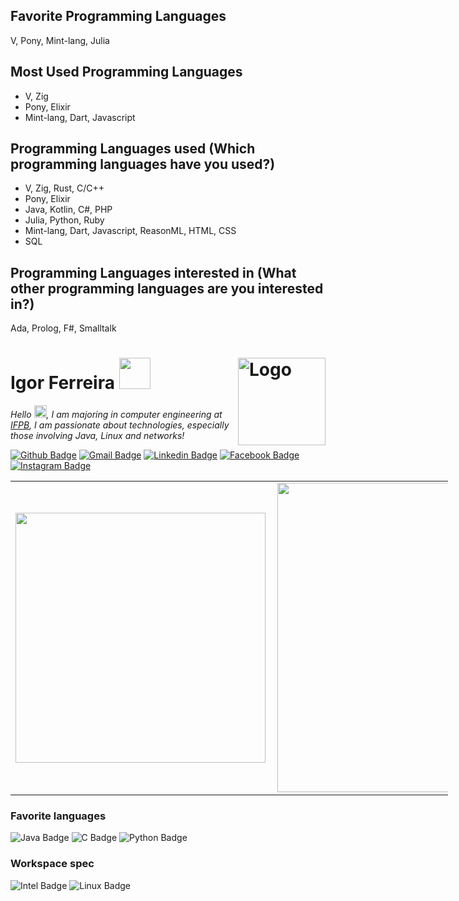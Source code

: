 ## Favorite Programming Languages
V, Pony, Mint-lang, Julia

## Most Used Programming Languages
- V, Zig
- Pony, Elixir
- Mint-lang, Dart, Javascript

## Programming Languages used (Which programming languages have you used?)
- V, Zig, Rust, C/C++
- Pony, Elixir
- Java, Kotlin, C#, PHP
- Julia, Python, Ruby
- Mint-lang, Dart, Javascript, ReasonML, HTML, CSS
- SQL

## Programming Languages interested in (What other programming languages are you interested in?)
Ada, Prolog, F#, Smalltalk

<img src="https://media.giphy.com/media/M9gbBd9nbDrOTu1Mqx/giphy.gif" width="140" alt="Logo" align="right" /> Igor Ferreira <img src="https://media.giphy.com/media/VgCDAzcKvsR6OM0uWg/giphy.gif" width="50">
=====

<p><em>Hello <img src="https://media.giphy.com/media/hvRJCLFzcasrR4ia7z/giphy.gif" width="20px">, I am majoring in computer engineering at <a href="https://www.ifpb.edu.br/campinagrande">IFPB</a>, I am passionate about technologies, especially those involving Java, Linux and networks!
</em></p>

[![Github Badge](https://img.shields.io/badge/github-%23100000.svg?&style=for-the-badge&logo=github&logoColor=white&link=mailto:https://github.com/Joshaby)](https://github.com/Joshaby)
[![Gmail Badge](https://img.shields.io/badge/gmail-D14836?&style=for-the-badge&logo=gmail&logoColor=white&link=mailto:josehenriquebrito55@gmail.com)](josehenriquebrito55@gmail.com/)
[![Linkedin Badge](https://img.shields.io/badge/linkedin-%230077B5.svg?&style=for-the-badge&logo=linkedin&logoColor=white&link=mailto:https://www.linkedin.com/in/jos%C3%A9-henrique-azevedo-de-brito-a305761b2/)](https://www.linkedin.com/in/jos%C3%A9-henrique-azevedo-de-brito-a305761b2/)
[![Facebook Badge](https://img.shields.io/badge/facebook-%231877F2.svg?&style=for-the-badge&logo=facebook&logoColor=white&link=mailto:https://www.facebook.com/Joshaby707)](https://www.facebook.com/Joshaby707/)
[![Instagram Badge](https://img.shields.io/badge/instagram-%23E4405F.svg?&style=for-the-badge&logo=instagram&logoColor=white&link=mailto:https://www.instagram.com/josehenrique707/)](https://www.instagram.com/josehenrique707/)

<center>
  <table style="width: 700px; align='right';" >
        <td><img width="400px" align="left" src="https://github-readme-stats.vercel.app/api/top-langs/?username=joshaby&layout=compact" /></td>
        <td><img width="495px" align="left" src="https://github-readme-stats.vercel.app/api?username=joshaby&show_icons=true&bg_color=FFF&text_color=000&title_color=14274e&icon_color=394867" /></td>  
  </table>
</center>

### Favorite languages
![Java Badge](https://img.shields.io/badge/java-%23ED8B00.svg?&style=for-the-badge&logo=java&logoColor=white)
![C Badge](https://img.shields.io/badge/c%20-%2300599C.svg?&style=for-the-badge&logo=c&logoColor=white)
![Python Badge](https://img.shields.io/badge/python%20-%2314354C.svg?&style=for-the-badge&logo=python&logoColor=white)

### Workspace spec

![Intel Badge](https://img.shields.io/badge/intel-core%20i5%208th-%230071C5.svg?&style=for-the-badge&logo=intel&logoColor=white)
![Linux Badge](https://img.shields.io/badge/KDE_Neon_5.20-Samsung%20x30%20-%230078D6.svg?&style=for-the-badge&logo=linux&logoColor=white)
